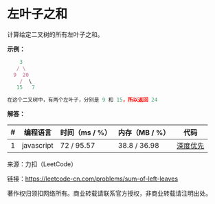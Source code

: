 # 左叶子之和

计算给定二叉树的所有左叶子之和。

**示例：**

``` javascript
    3
   / \
  9  20
    /  \
   15   7

在这个二叉树中，有两个左叶子，分别是 9 和 15，所以返回 24
```

**解答：**

**#**|**编程语言**|**时间（ms / %）**|**内存（MB / %）**|**代码**
--|--|--|--|--
1|javascript|72 / 95.57|38.8 / 36.98|[深度优先](./javascript/ac_v1.js)

来源：力扣（LeetCode）

链接：https://leetcode-cn.com/problems/sum-of-left-leaves

著作权归领扣网络所有。商业转载请联系官方授权，非商业转载请注明出处。
